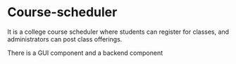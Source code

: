 # Course-scheduler
It is a college course scheduler where students can register for classes, and administrators can post class offerings.

There is a GUI component and a backend component 
